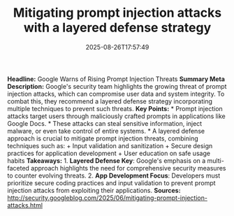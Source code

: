 ﻿---
title: "Mitigating prompt injection attacks with a layered defense strategy"
date: "2025-08-26T17:57:49"
category: "Markets"
summary: ""
slug: "mitigating prompt injection attacks with a layered defense s"
source_urls:
  - "http://security.googleblog.com/2025/06/mitigating-prompt-injection-attacks.html"
seo:
  title: "Mitigating prompt injection attacks with a layered defense strategy | Hash n Hedge"
  description: ""
  keywords: ["news", "markets", "brief"]
---
**Headline:** Google Warns of Rising Prompt Injection Threats  **Summary Meta Description:** Google's security team highlights the growing threat of prompt injection attacks, which can compromise user data and system integrity. To combat this, they recommend a layered defense strategy incorporating multiple techniques to prevent such threats.  **Key Points:**  * Prompt injection attacks target users through maliciously crafted prompts in applications like Google Docs. * These attacks can steal sensitive information, inject malware, or even take control of entire systems. * A layered defense approach is crucial to mitigate prompt injection threats, combining techniques such as: 	+ Input validation and sanitization 	+ Secure design practices for application development 	+ User education on safe usage habits  **Takeaways:**  1. **Layered Defense Key**: Google's emphasis on a multi-faceted approach highlights the need for comprehensive security measures to counter evolving threats. 2. **App Development Focus**: Developers must prioritize secure coding practices and input validation to prevent prompt injection attacks from exploiting their applications.  **Sources:**  http://security.googleblog.com/2025/06/mitigating-prompt-injection-attacks.html 
